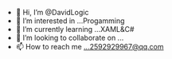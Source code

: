 - 👋 Hi, I’m @DavidLogic
- 👀 I’m interested in ...Progamming
- 🌱 I’m currently learning ...XAML&C#
- 💞️ I’m looking to collaborate on ...
- 📫 How to reach me ...2592929967@qq.com

<!---
DavidLogic/DavidLogic is a ✨ special ✨ repository because its `README.md` (this file) appears on your GitHub profile.
You can click the Preview link to take a look at your changes.
--->
